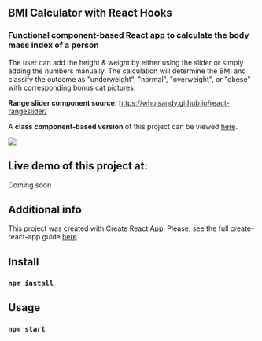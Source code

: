 ## BMI Calculator with React Hooks

### Functional component-based React app to calculate the body mass index of a person 

The user can add the height & weight by either using the slider or simply adding the numbers manually. The calculation will determine the BMI and classify the outcome as "underweight", "normal", "overweight", or "obese" with corresponding bonus cat pictures. 

**Range slider component source:** https://whoisandy.github.io/react-rangeslider/

A **class component-based version** of this project can be viewed [here]().


![](https://raw.githubusercontent.com/boglarkasebestyen/react_bmi_calculator_hooks/master/public/images/bmi_img.jpg)

## Live demo of this project at:
Coming soon


## Additional info

This project was created with Create React App.
Please, see the full create-react-app guide [here](https://github.com/facebook/create-react-app/blob/master/packages/cra-template/template/README.md).


## Install
### `npm install`


## Usage
### `npm start`




